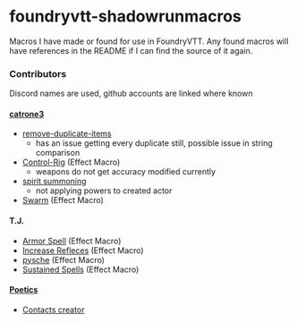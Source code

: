 # foundryvtt-shadowrunmacros
Macros I have made or found for use in FoundryVTT. Any found macros will have references in the README if I can find the source of it again.


### Contributors
Discord names are used, github accounts are linked where known

#### [catrone3](https://github.com/catrone3)
- [remove-duplicate-items](Macros/catrone3/remove-duplicate-items.js)
    - has an issue getting every duplicate still, possible issue in string comparison
- [Control-Rig](Effect-Macros/catrone3/Control-Rig.js) (Effect Macro)
    - weapons do not get accuracy modified currently
- [spirit summoning](Macros/catrone3/spirit-summoning.js)
    - not applying powers to created actor
- [Swarm](Effect-Macros/catrone3/Swarm.js) (Effect Macro)

#### T.J.
- [Armor Spell](Effect-Macros/TJonDiscord/ArmorSpell) (Effect Macro)
- [Increase Refleces](Effect-Macros/TJonDiscord/IncreaseReflexes) (Effect Macro)
- [pysche](Effect-Macros/TJonDiscord/psyche) (Effect Macro)
- [Sustained Spells](Effect-Macros/TJonDiscord/SustainedSpells) (Effect Macro)

#### [Poetics](https://github.com/ThePoetics)
- [Contacts creator](Macros/PoeticsonDiscord/contacts.js)